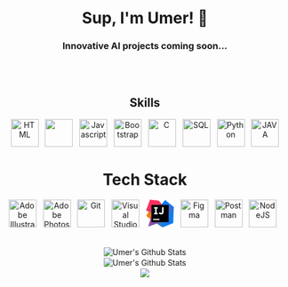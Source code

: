<h1 align="center">Sup, I'm Umer! 👋</h1>

<h3 align="center">Innovative AI projects coming soon...</h3>
<br></br>
<h2 align="center">Skills</h2>
<p align="center">
<img src="https://cdn.jsdelivr.net/gh/devicons/devicon/icons/html5/html5-original.svg" title="HTML" width="50" height="50"/>&nbsp;&nbsp;
<img src="https://cdn.jsdelivr.net/gh/devicons/devicon/icons/css3/css3-original.svg" width="50" height="50"/>&nbsp;&nbsp;
<img src="https://cdn.jsdelivr.net/gh/devicons/devicon/icons/javascript/javascript-original.svg" title="Javascript" width="50" height="50"/>&nbsp;&nbsp;
<img src="https://cdn.jsdelivr.net/gh/devicons/devicon/icons/bootstrap/bootstrap-original.svg" title="Bootstrap" width="50" height="50"/>&nbsp;&nbsp;
<img src="https://cdn.jsdelivr.net/gh/devicons/devicon/icons/c/c-original.svg" title="C" width="50" height="50"/>&nbsp;&nbsp;
<img src="https://i.ibb.co/jDHjxy4/pngwing-com-removebg-preview.png" title="SQL" width="50" height="50"/>&nbsp;&nbsp;
<img src="https://cdn.jsdelivr.net/gh/devicons/devicon/icons/python/python-original.svg" title="Python" width="50" height="50"/>&nbsp;&nbsp;
<img src="https://cdn.jsdelivr.net/gh/devicons/devicon/icons/java/java-original.svg" title="JAVA" width="50" height="50"/>
</p>

<h1 align="center">Tech Stack</h1>
<p align="center">
<img src="https://cdn.jsdelivr.net/gh/devicons/devicon/icons/illustrator/illustrator-line.svg" title="Adobe Illustrator" width="50" height="50"/>&nbsp;&nbsp;
<img src="https://cdn.jsdelivr.net/gh/devicons/devicon/icons/photoshop/photoshop-line.svg" title="Adobe Photoshop" width="50" height="50"/>&nbsp;&nbsp;
<img src="https://cdn.jsdelivr.net/gh/devicons/devicon/icons/git/git-original.svg" title="Git" width="50" height="50"/>&nbsp;&nbsp;
<img src="https://cdn.jsdelivr.net/gh/devicons/devicon/icons/vscode/vscode-original.svg" title="Visual Studio Code" width="50" height="50"/>&nbsp;&nbsp;
<img src="https://github.com/mustan-ali/img/blob/main/logo/intellijidea.png" title="IntelliJ IDEA" width="50" height="50"/>&nbsp;&nbsp;
<img src="https://cdn.jsdelivr.net/gh/devicons/devicon/icons/figma/figma-original.svg" title="Figma" width="50" height="50"/>&nbsp;&nbsp;
<img src="https://www.vectorlogo.zone/logos/getpostman/getpostman-icon.svg" title="Postman" width="50" height="50"/>&nbsp;&nbsp;
<img src="https://cdn.jsdelivr.net/gh/devicons/devicon/icons/nodejs/nodejs-plain.svg" title="NodeJS" width="50" height="50"/>&nbsp;&nbsp;
</p>

<br>


<div align="center">
<img align="center" src="https://streak-stats.demolab.com?user=umer-amir&theme=dark&border_radius=5&date_format=j%2Fn%5B%2FY%5D&fire=00FF00&ring=00FF00&currStreakLabel=00FF00" alt="Umer's Github Stats" width = 300><br>
<img  align="center"src="https://github-readme-stats.vercel.app/api/top-langs/?username=Umer-Amir&layout=compact&langs_count=10&theme=transparent" alt="Umer's Github Stats" width = 300 height = 250><br>
<img align="center" src="https://api.visitorbadge.io/api/visitors?path=https%3A%2F%2Fgithub.com%2FUmer-Amir&label=Views&labelColor=%23000000&countColor=%23303030&style=flat-square" />

